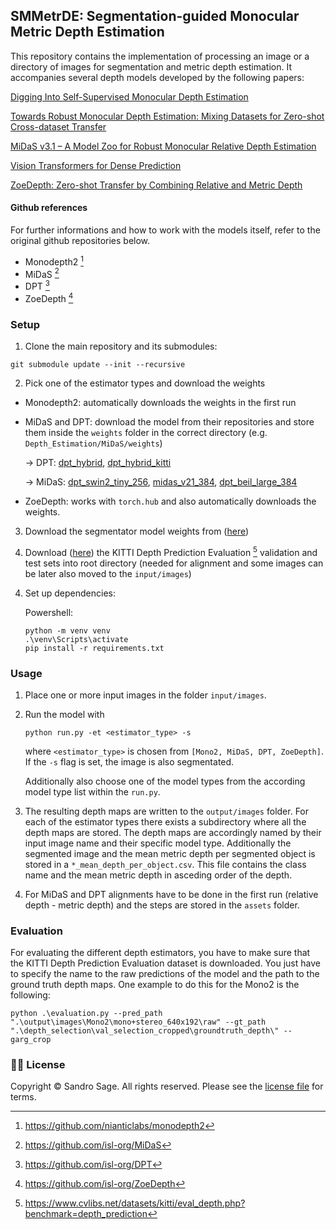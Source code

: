 ## SMMetrDE: Segmentation-guided Monocular Metric Depth Estimation

This repository contains the implementation of processing an image or a directory of images for segmentation and metric depth estimation. It accompanies several depth models developed by the following papers:

[Digging Into Self-Supervised Monocular Depth Estimation](https://arxiv.org/pdf/1806.01260.pdf)

[Towards Robust Monocular Depth Estimation: Mixing Datasets for Zero-shot Cross-dataset Transfer](https://arxiv.org/pdf/1907.01341v3.pdf)

[MiDaS v3.1 – A Model Zoo for Robust Monocular Relative Depth Estimation](https://arxiv.org/pdf/2307.14460.pdf)

[Vision Transformers for Dense Prediction](https://arxiv.org/pdf/2103.13413.pdf)

[ZoeDepth: Zero-shot Transfer by Combining Relative and Metric Depth](https://arxiv.org/pdf/2302.12288.pdf)

#### Github references

For further informations and how to work with the models itself, refer to the original github repositories below.

- Monodepth2 [^1]
- MiDaS [^2]
- DPT [^3]
- ZoeDepth [^4]
[^1]: https://github.com/nianticlabs/monodepth2
[^2]: https://github.com/isl-org/MiDaS
[^3]: https://github.com/isl-org/DPT
[^4]: https://github.com/isl-org/ZoeDepth


### Setup 
1) Clone the main repository and its submodules:

  ```shell
  git submodule update --init --recursive
  ```
2) Pick one of the estimator types and download the weights
  - Monodepth2: automatically downloads the weights in the first run
  - MiDaS and DPT: download the model from their repositories and store them inside the `weights` folder in the correct directory (e.g. `Depth_Estimation/MiDaS/weights`) 

    → DPT: [dpt_hybrid](https://github.com/sandrosage/Monocular_Depth_Estimation/releases/download/initial/dpt_hybrid-midas-501f0c75.pt), [dpt_hybrid_kitti](https://github.com/sandrosage/Monocular_Depth_Estimation/releases/download/initial/dpt_hybrid_kitti-cb926ef4.pt)
    
    → MiDaS: [dpt_swin2_tiny_256](https://github.com/sandrosage/Monocular_Depth_Estimation/releases/download/initial/dpt_swin2_tiny_256.pt), [midas_v21_384](https://github.com/sandrosage/Monocular_Depth_Estimation/releases/download/initial/midas_v21_384.pt), [dpt_beil_large_384](https://github.com/sandrosage/Monocular_Depth_Estimation/releases/download/initial/dpt_beit_large_384.pt)
  - ZoeDepth: works with `torch.hub` and also automatically downloads the weights.

3) Download the segmentator model weights from ([here](https://github.com/sandrosage/Monocular_Depth_Estimation/releases/download/initial/DeepLabV3Plus_resnet50.onnx))

4) Download ([here](https://s3.eu-central-1.amazonaws.com/avg-kitti/data_depth_selection.zip)) the KITTI Depth Prediction Evaluation [^5] validation and test sets into root directory (needed for alignment and some images can be later also moved to the `input/images`) 

[^5]: https://www.cvlibs.net/datasets/kitti/eval_depth.php?benchmark=depth_prediction

4) Set up dependencies: 

    Powershell:

      ```
      python -m venv venv
      .\venv\Scripts\activate
      pip install -r requirements.txt
      ```
    
### Usage

1) Place one or more input images in the folder `input/images`.

2) Run the model with

   ```shell
   python run.py -et <estimator_type> -s
   ````
   where `<estimator_type>` is chosen from `[Mono2, MiDaS, DPT, ZoeDepth]`. If the `-s` flag is set, the image is also segmentated.

    Additionally also choose one of the model types from the according model type list within the `run.py`.
 
3) The resulting depth maps are written to the `output/images` folder. For each of the estimator types there exists a subdirectory where all the depth maps are stored. The depth maps are accordingly named by their input image name and their specific model type. Additionally the segmented image and the mean metric depth per segmented object is stored in a `*_mean_depth_per_object.csv`. This file contains the class name and the mean metric depth in asceding order of the depth.

4) For MiDaS and DPT alignments have to be done in the first run (relative depth - metric depth) and the steps are stored in the `assets` folder.

### Evaluation
For evaluating the different depth estimators, you have to make sure that the KITTI Depth Prediction Evaluation dataset is downloaded. You just have to specify the name to the raw predictions of the model and the path to the ground truth depth maps. One example to do this for the Mono2 is the following:
```shell
python .\evaluation.py --pred_path ".\output\images\Mono2\mono+stereo_640x192\raw" --gt_path ".\depth_selection\val_selection_cropped\groundtruth_depth\" --garg_crop
```
### 👩‍⚖️ License
Copyright © Sandro Sage.
All rights reserved.
Please see the [license file](LICENSE) for terms.
